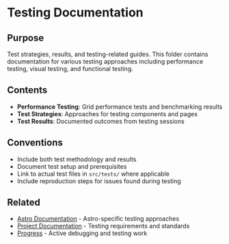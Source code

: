# Testing Documentation

## Purpose
Test strategies, results, and testing-related guides. This folder contains documentation for various testing approaches including performance testing, visual testing, and functional testing.

## Contents
- **Performance Testing**: Grid performance tests and benchmarking results
- **Test Strategies**: Approaches for testing components and pages
- **Test Results**: Documented outcomes from testing sessions

## Conventions
- Include both test methodology and results
- Document test setup and prerequisites
- Link to actual test files in `src/tests/` where applicable
- Include reproduction steps for issues found during testing

## Related
- [Astro Documentation](../astro/README.md) - Astro-specific testing approaches
- [Project Documentation](../project/README.md) - Testing requirements and standards
- [Progress](../progress/README.md) - Active debugging and testing work
